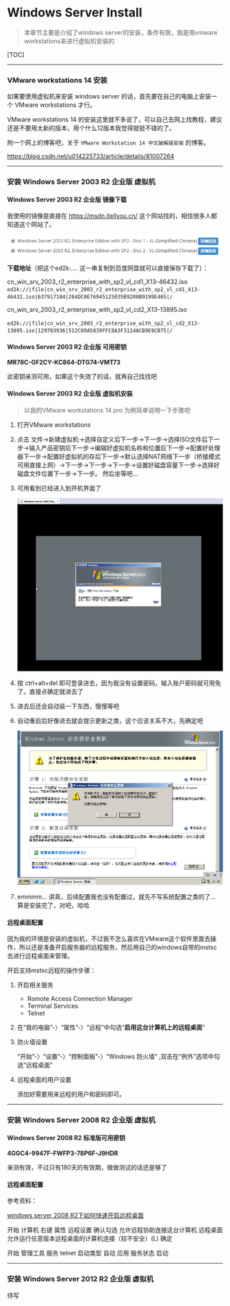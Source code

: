 # Windows Server Install

> 本章节主要是介绍了windows server的安装，条件有限，我是用vmware workstations来进行虚拟机安装的



[TOC]



---

### VMware workstations 14 安装

如果要使用虚拟机来安装 windows server 的话，首先要在自己的电脑上安装一个 VMware workstations 才行。

VMware workstations 14 的安装这里就不多说了，可以自己去网上找教程，建议还是不要用太新的版本，用个什么12版本我觉得就挺不错的了。

附一个网上的博客吧，关于 `VMware Workstation 14 中文破解版安装` 的博客。

<https://blog.csdn.net/u014225733/article/details/81007264>



---

### 安装 Windows Server 2003 R2 企业版 虚拟机



#### Windows Server 2003 R2 企业版 镜像下载

我使用的镜像是直接在 <https://msdn.itellyou.cn/> 这个网站找的，相信很多人都知道这个网站了。

![1561691966361](Windows_server_install.assets/1561691966361.png)



**下载地址**（把这个ed2k:.... 这一串复制到百度网盘就可以直接保存下载了）：

cn_win_srv_2003_r2_enterprise_with_sp2_vl_cd1_X13-46432.iso  `ed2k://|file|cn_win_srv_2003_r2_enterprise_with_sp2_vl_cd1_X13-46432.iso|637917184|284DC0E76945125035B9208B9199E465|/`

cn_win_srv_2003_r2_enterprise_with_sp2_vl_cd2_X13-13895.iso

`ed2k://|file|cn_win_srv_2003_r2_enterprise_with_sp2_vl_cd2_X13-13895.iso|129703936|512C89A5839FFC8A3F3124ACB9E9CB75|/`



#### Windows Server 2003 R2 企业版 可用密钥

**MR78C-GF2CY-KC864-DTG74-VMT73**

此密钥亲测可用，如果这个失效了的话，就再自己找找吧



#### Windows Server 2003 R2 企业版 虚拟机安装

> 以我的VMware workstations 14 pro 为例简单说明一下步骤吧

1. 打开VMware workstations

2. 点击 文件→新建虚拟机→选择自定义后下一步→下一步→选择ISO文件后下一步→输入产品密钥后下一步→编辑好虚拟机名称和位置后下一步→配置好处理器下一步→配置好虚拟机的存后下一步→默认选择NAT网络下一步（桥接模式可用直接上网）→下一步→下一步→下一步→设置好磁盘容量下一步→选择好磁盘文件位置下一步→下一步。  然后坐等吧...

3. 可用看到已经进入到开机界面了

   ![1561692331290](Windows_server_install.assets/1561692331290.png)

4. 按 ctrl+alt+del 即可登录进去，因为我没有设置密码，输入账户密码就可用免了，直接点确定就进去了

5. 进去后还会自动装一下东西，慢慢等吧

6. 自动重启后好像进去就会提示更新之类，这个应该关系不大，先确定吧 

   ![1561692919448](Windows_server_install.assets/1561692919448.png)

7. emmmm... 讲真，后续配置我也没有配置过，就先不写系统配置之类的了...  算是安装完了，对吧，哈哈



#### 远程桌面配置

​	因为我的环境是安装的虚拟机，不过我不怎么喜欢在VMware这个软件里面去操作，所以还是准备开启服务器的远程服务，然后用自己的windows自带的mstsc去进行远程桌面来管理。



开启支持mstsc远程的操作步骤：

1. 开启相关服务

   - Romote Access Connection Manager
   - Terminal Services
   - Telnet

2. 在“我的电脑”-〉“属性”-〉“远程”中勾选“**启用这台计算机上的远程桌面**”

3. 防火墙设置

   “开始”-〉“设置”-〉“控制面板”-〉“Windows 防火墙” ,双击在”例外”选项中勾选”远程桌面”

4. 远程桌面的用户设置

   添加好需要用来远程的用户和密码即可。



---

### 安装 Windows Server 2008 R2 企业版 虚拟机



#### Windows Server 2008 R2 标准版可用密钥

**4GGC4-9947F-FWFP3-78P6F-J9HDR**

亲测有效，不过只有180天的有效期，做做测试的话还是够了



#### 远程桌面配置

参考资料：

[windows server 2008 R2下如何快速开启远程桌面](<https://blog.csdn.net/autumoonchina/article/details/46005835>)



开始 计算机 右键 属性 远程设置
确认勾选 允许远程协助连接这台计算机
远程桌面 允许运行任意版本远程桌面的计算机连接（较不安全）(L)
确定



开始 管理工具 服务
telnet 
启动类型 自动 应用
服务状态 启动



---

### 安装 Windows Server 2012 R2 企业版 虚拟机

待写





